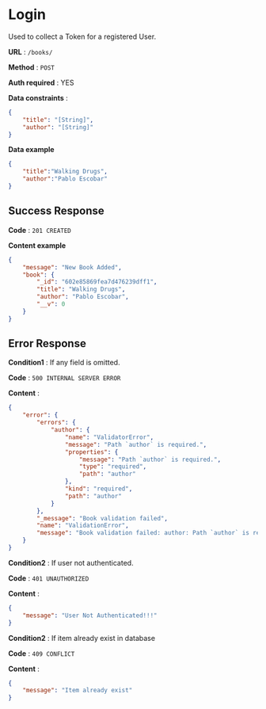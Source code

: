 # Login

Used to collect a Token for a registered User.

**URL** : `/books/`

**Method** : `POST`

**Auth required** : YES

**Data constraints** :

```json
{
    "title": "[String]",
    "author": "[String]"
}
```

**Data example**

```json
{
	"title":"Walking Drugs",
	"author":"Pablo Escobar"
}
```

## Success Response

**Code** : `201 CREATED`

**Content example**

```json
{
    "message": "New Book Added",
    "book": {
        "_id": "602e85869fea7d476239dff1",
        "title": "Walking Drugs",
        "author": "Pablo Escobar",
        "__v": 0
    }
}
```

## Error Response

**Condition1** : If any field is omitted.

**Code** : `500 INTERNAL SERVER ERROR`

**Content** :

```json
{
    "error": {
        "errors": {
            "author": {
                "name": "ValidatorError",
                "message": "Path `author` is required.",
                "properties": {
                    "message": "Path `author` is required.",
                    "type": "required",
                    "path": "author"
                },
                "kind": "required",
                "path": "author"
            }
        },
        "_message": "Book validation failed",
        "name": "ValidationError",
        "message": "Book validation failed: author: Path `author` is required."
    }
}
```

**Condition2** : If user not authenticated.

**Code** : `401 UNAUTHORIZED`

**Content** :

```json
{
    "message": "User Not Authenticated!!!"
}
```

**Condition2** : If item already exist in database

**Code** : `409 CONFLICT`

**Content** :

```json
{
    "message": "Item already exist"
}
```